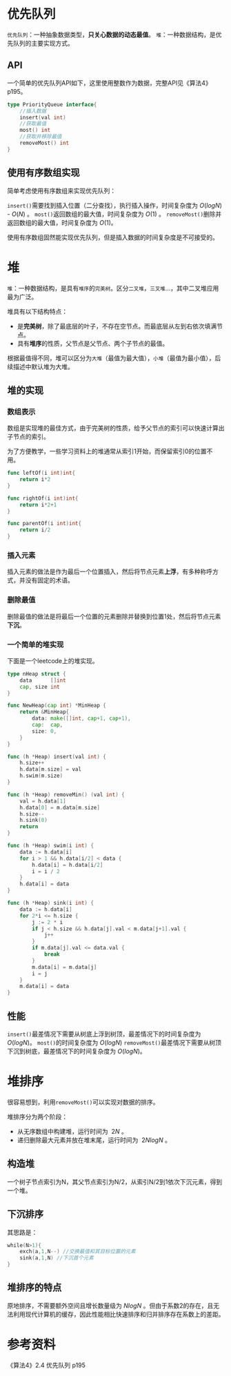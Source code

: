 # 优先队列

`优先队列`：一种抽象数据类型，**只关心数据的动态最值**。
`堆`：一种数据结构，是优先队列的主要实现方式。

## API
一个简单的优先队列API如下，这里使用整数作为数据，完整API见《算法4》p195。

```go
type PriorityQueue interface{
    //插入数据
    insert(val int)
    //获取最值
    most() int
    //获取并移除最值
    removeMost() int
}
```

## 使用有序数组实现

简单考虑使用有序数组来实现优先队列：


`insert()`需要找到插入位置（二分查找），执行插入操作，时间复杂度为 $O(logN)$ - $O(N)$ 。
`most()`返回数组的最大值，时间复杂度为 $O(1)$ 。
`removeMost()`删除并返回数组的最大值，时间复杂度为 $O(1)$。

使用有序数组固然能实现优先队列，但是插入数据的时间复杂度是不可接受的。

# 堆

`堆`：一种数据结构，是具有`堆序`的`完美树`。区分`二叉堆`，`三叉堆`...，其中二叉堆应用最为广泛。

堆具有以下结构特点：

- 是**完美树**，除了最底层的叶子，不存在空节点。而最底层从左到右依次填满节点。
- 具有**堆序**的性质，父节点是父节点、两个子节点的最值。

根据最值得不同，堆可以区分为`大堆`（最值为最大值），`小堆`（最值为最小值），后续描述中默认堆为大堆。

## 堆的实现
### 数组表示

数组是实现堆的最佳方式，由于完美树的性质，给予父节点的索引可以快速计算出子节点的索引。

为了方便教学，一些学习资料上的堆通常从索引1开始，而保留索引0的位置不用。

```go
func leftOf(i int)int{
    return i*2
}

func rightOf(i int)int{
    return i*2+1
}

func parentOf(i int)int{
    return i/2
}
```

### 插入元素

插入元素的做法是作为最后一个位置插入，然后将节点元素**上浮**，有多种称呼方式，并没有固定的术语。

### 删除最值

删除最值的做法是将最后一个位置的元素删除并替换到位置1处，然后将节点元素**下沉**。

### 一个简单的堆实现

下面是一个leetcode上的堆实现。

```go
type nHeap struct {
	data      []int
	cap, size int
}

func NewHeap(cap int) *MinHeap {
	return &MinHeap{
		data: make([]int, cap+1, cap+1),
		cap:  cap,
		size: 0,
	}
}

func (h *Heap) insert(val int) {
	h.size++
	h.data[m.size] = val
	h.swim(m.size)
}

func (h *Heap) removeMin() (val int) {
	val = h.data[1]
	h.data[0] = m.data[m.size]
	h.size--
	h.sink(0)
	return
}

func (h *Heap) swim(i int) {
	data := h.data[i]
	for i > 1 && h.data[i/2] < data {
		h.data[i] = h.data[i/2]
		i = i / 2
	}
	h.data[i] = data
}

func (h *Heap) sink(i int) {
	data := h.data[i]
	for 2*i <= h.size {
		j := 2 * i
		if j < h.size && h.data[j].val < m.data[j+1].val {
			j++
		}
		if m.data[j].val <= data.val {
			break
		}
		m.data[i] = m.data[j]
		i = j
	}
	m.data[i] = data
}
```

## 性能

`insert()`最差情况下需要从树底上浮到树顶，最差情况下的时间复杂度为 $O(logN)$。
`most()`的时间复杂度为 $O(logN)$
`removeMost()`最差情况下需要从树顶下沉到树底，最差情况下的时间复杂度为 $O(logN)$。

# 堆排序

很容易想到，利用`removeMost()`可以实现对数据的排序。

堆排序分为两个阶段：

- 从无序数组中构建堆，运行时间为 $~2N$ 。
- 递归删除最大元素并放在堆末尾，运行时间为 $~2NlogN$ 。

## 构造堆

一个树子节点索引为N，其父节点索引为N/2，从索引N/2到1依次下沉元素，得到一个堆。

## 下沉排序

其思路是：

```go
while(N>1){
    exch(a,1,N--) //交换最值和其目标位置的元素
    sink(a,1,N) //下沉首个元素
}
```

## 堆排序的特点

原地排序，不需要额外空间且增长数量级为 $NlogN$ 。但由于系数2的存在，且无法利用现代计算机的缓存，因此性能相比快速排序和归并排序存在系数上的差距。

# 参考资料

《算法4》2.4 优先队列 p195